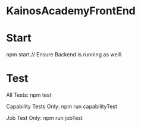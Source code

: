 # KainosAcademyFrontEnd

# Start
npm start // Ensure Backend is running as welll

# Test
All Tests:
npm test

Capability Tests Only:
npm run capabilityTest

Job Test Only:
npm run jobTest